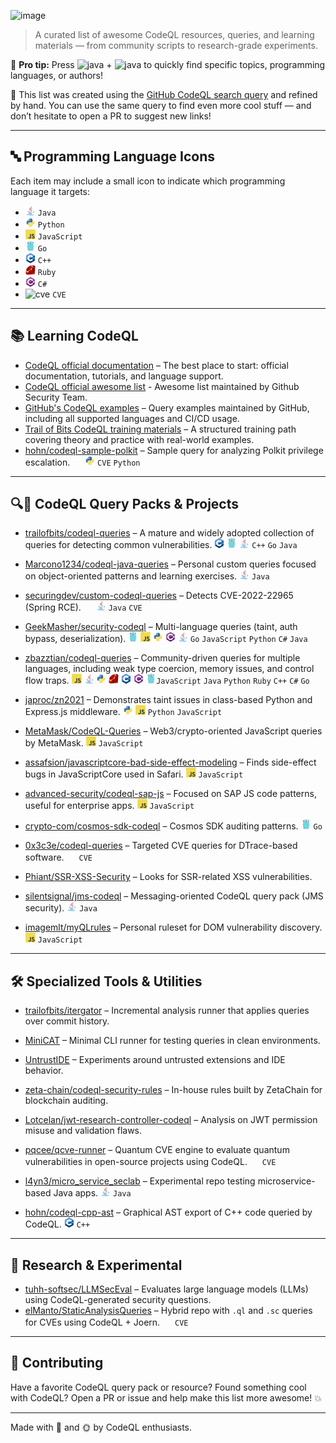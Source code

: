 
![image](https://github.com/user-attachments/assets/50cb48ed-2e79-4306-9829-0aa4bcedea9e)


> A curated list of awesome CodeQL resources, queries, and learning materials — from community scripts to research-grade experiments.

📌 **Pro tip:** Press <img src="https://raw.githubusercontent.com/q2apro/keyboard-keys-speedflips/refs/heads/master/single-keys-blank/svg/ctrl.svg" alt="java" height="24" /> + <img src="https://raw.githubusercontent.com/q2apro/keyboard-keys-speedflips/refs/heads/master/single-keys-blank/svg/f.svg" alt="java" height="24" /> to quickly find specific topics, programming languages, or authors!

🔎 This list was created using the [GitHub CodeQL search query](https://github.com/search?q=language%3ACodeQL+&type=repositories) and refined by hand. You can use the same query to find even more cool stuff — and don’t hesitate to open a PR to suggest new links!

---

## 🔤 Programming Language Icons

Each item may include a small icon to indicate which programming language it targets:

* <img src="https://raw.githubusercontent.com/devicons/devicon/master/icons/java/java-original.svg" alt="java" width="16" height="16" /> `Java`
* <img src="https://raw.githubusercontent.com/devicons/devicon/master/icons/python/python-original.svg" alt="python" width="16" height="16" /> `Python`
* <img src="https://raw.githubusercontent.com/devicons/devicon/master/icons/javascript/javascript-original.svg" alt="javascript" width="16" height="16" /> `JavaScript`
* <img src="https://raw.githubusercontent.com/devicons/devicon/master/icons/go/go-original.svg" alt="go" width="16" height="16" /> `Go`
* <img src="https://raw.githubusercontent.com/devicons/devicon/master/icons/cplusplus/cplusplus-original.svg" alt="cpp" width="16" height="16" /> `C++`
* <img src="https://raw.githubusercontent.com/devicons/devicon/master/icons/ruby/ruby-original.svg" alt="ruby" width="16" height="16" /> `Ruby`
* <img src="https://raw.githubusercontent.com/devicons/devicon/refs/heads/master/icons/csharp/csharp-original.svg" alt="csharp" width="16" height="16" /> `C#`
* <img src="https://upload.wikimedia.org/wikipedia/commons/a/a7/Common_Vulnerabilities_and_Exposures_logo.svg" alt="cve" width="16" height="16" /> `CVE`

---

## 📚 Learning CodeQL

* [CodeQL official documentation](https://codeql.github.com/docs/) – The best place to start: official documentation, tutorials, and language support.
* [CodeQL official awesome list](https://github.com/advanced-security/awesome-codeql) - Awesome list maintained by Github Security Team.
* [GitHub's CodeQL examples](https://github.com/github/codeql) – Query examples maintained by GitHub, including all supported languages and CI/CD usage.
* [Trail of Bits CodeQL training materials](https://github.com/trailofbits/codeql-training) – A structured training path covering theory and practice with real-world examples.
* [hohn/codeql-sample-polkit](https://github.com/hohn/codeql-sample-polkit) – Sample query for analyzing Polkit privilege escalation. <img src="https://upload.wikimedia.org/wikipedia/commons/a/a7/Common_Vulnerabilities_and_Exposures_logo.svg" width="16" height="16" /> <img src="https://raw.githubusercontent.com/devicons/devicon/master/icons/python/python-original.svg" alt="python" width="16" height="16" /> `CVE` `Python`

---

## 🔍🧬 CodeQL Query Packs & Projects

* [trailofbits/codeql-queries](https://github.com/trailofbits/codeql-queries) – A mature and widely adopted collection of queries for detecting common vulnerabilities. <img src="https://raw.githubusercontent.com/devicons/devicon/master/icons/cplusplus/cplusplus-original.svg" width="16" height="16" /> <img src="https://raw.githubusercontent.com/devicons/devicon/master/icons/go/go-original.svg" width="16" height="16" /> <img src="https://raw.githubusercontent.com/devicons/devicon/master/icons/java/java-original.svg" width="16" height="16" /> `C++` `Go` `Java`

* [Marcono1234/codeql-java-queries](https://github.com/Marcono1234/codeql-java-queries) – Personal custom queries focused on object-oriented patterns and learning exercises. <img src="https://raw.githubusercontent.com/devicons/devicon/master/icons/java/java-original.svg" width="16" height="16" /> `Java`

* [securingdev/custom-codeql-queries](https://github.com/securingdev/custom-codeql-queries/blob/main/CVE-2022-22965/spring-rce.ql) – Detects CVE-2022-22965 (Spring RCE). <img src="https://upload.wikimedia.org/wikipedia/commons/a/a7/Common_Vulnerabilities_and_Exposures_logo.svg" width="16" height="16" /> <img src="https://raw.githubusercontent.com/devicons/devicon/master/icons/java/java-original.svg" width="16" height="16" /> `Java` `CVE`

* [GeekMasher/security-codeql](https://github.com/GeekMasher/security-codeql) – Multi-language queries (taint, auth bypass, deserialization). <img src="https://raw.githubusercontent.com/devicons/devicon/master/icons/go/go-original.svg" width="16" height="16" /> <img src="https://raw.githubusercontent.com/devicons/devicon/master/icons/javascript/javascript-original.svg" width="16" height="16" /> <img src="https://raw.githubusercontent.com/devicons/devicon/master/icons/python/python-original.svg" width="16" height="16" /> <img src="https://raw.githubusercontent.com/devicons/devicon/master/icons/csharp/csharp-original.svg" width="16" height="16" /> <img src="https://raw.githubusercontent.com/devicons/devicon/master/icons/java/java-original.svg" width="16" height="16" /> `Go` `JavaScript` `Python` `C#` `Java`

* [zbazztian/codeql-queries](https://github.com/zbazztian/codeql-queries) – Community-driven queries for multiple languages, including weak type coercion, memory issues, and control flow traps. <img src="https://raw.githubusercontent.com/devicons/devicon/master/icons/javascript/javascript-original.svg" width="16" height="16" /> <img src="https://raw.githubusercontent.com/devicons/devicon/master/icons/java/java-original.svg" width="16" height="16" /> <img src="https://raw.githubusercontent.com/devicons/devicon/master/icons/python/python-original.svg" width="16" height="16" /> <img src="https://raw.githubusercontent.com/devicons/devicon/master/icons/ruby/ruby-original.svg" alt="ruby" width="16" height="16" /> <img src="https://raw.githubusercontent.com/devicons/devicon/master/icons/cplusplus/cplusplus-original.svg" alt="cpp" width="16" height="16" /> <img src="https://raw.githubusercontent.com/devicons/devicon/refs/heads/master/icons/csharp/csharp-original.svg" alt="csharp" width="16" height="16" /> <img src="https://raw.githubusercontent.com/devicons/devicon/master/icons/go/go-original.svg" width="16" height="16" />`JavaScript` `Java` `Python` `Ruby` `C++` `C#` `Go`

* [japroc/zn2021](https://github.com/japroc/zn2021) – Demonstrates taint issues in class-based Python and Express.js middleware. <img src="https://raw.githubusercontent.com/devicons/devicon/master/icons/python/python-original.svg" width="16" height="16" /> <img src="https://raw.githubusercontent.com/devicons/devicon/master/icons/javascript/javascript-original.svg" width="16" height="16" /> `Python` `JavaScript`

* [MetaMask/CodeQL-Queries](https://github.com/MetaMask/CodeQL-Queries) – Web3/crypto-oriented JavaScript queries by MetaMask. <img src="https://raw.githubusercontent.com/devicons/devicon/master/icons/javascript/javascript-original.svg" width="16" height="16" /> `JavaScript`

* [assafsion/javascriptcore-bad-side-effect-modeling](https://github.com/assafsion/javascriptcore-bad-side-effect-modeling) – Finds side-effect bugs in JavaScriptCore used in Safari. <img src="https://raw.githubusercontent.com/devicons/devicon/master/icons/javascript/javascript-original.svg" width="16" height="16" /> `JavaScript`

* [advanced-security/codeql-sap-js](https://github.com/advanced-security/codeql-sap-js) – Focused on SAP JS code patterns, useful for enterprise apps. <img src="https://raw.githubusercontent.com/devicons/devicon/master/icons/javascript/javascript-original.svg" width="16" height="16" /> `JavaScript`

* [crypto-com/cosmos-sdk-codeql](https://github.com/crypto-com/cosmos-sdk-codeql) – Cosmos SDK auditing patterns. <img src="https://raw.githubusercontent.com/devicons/devicon/master/icons/go/go-original.svg" width="16" height="16" /> `Go`

* [0x3c3e/codeql-queries](https://github.com/0x3c3e/codeql-queries) – Targeted CVE queries for DTrace-based software. <img src="https://upload.wikimedia.org/wikipedia/commons/a/a7/Common_Vulnerabilities_and_Exposures_logo.svg" width="16" height="16" /> `CVE`

* [Phiant/SSR-XSS-Security](https://github.com/Phiant/SSR-XSS-Security) – Looks for SSR-related XSS vulnerabilities.

* [silentsignal/jms-codeql](https://github.com/silentsignal/jms-codeql) – Messaging-oriented CodeQL query pack (JMS security). <img src="https://raw.githubusercontent.com/devicons/devicon/master/icons/java/java-original.svg" alt="java" width="16" height="16" /> `Java`

* [imagemlt/myQLrules](https://github.com/imagemlt/myQLrules) – Personal ruleset for DOM vulnerability discovery. <img src="https://raw.githubusercontent.com/devicons/devicon/master/icons/javascript/javascript-original.svg" width="16" height="16" /> `JavaScript`

---

## 🛠 Specialized Tools & Utilities

* [trailofbits/itergator](https://github.com/trailofbits/itergator) – Incremental analysis runner that applies queries over commit history.

* [MiniCAT](https://github.com/kee1ongz/MiniCAT) – Minimal CLI runner for testing queries in clean environments.

* [UntrustIDE](https://github.com/s3c2/UntrustIDE) – Experiments around untrusted extensions and IDE behavior.

* [zeta-chain/codeql-security-rules](https://github.com/zeta-chain/codeql-security-rules) – In-house rules built by ZetaChain for blockchain auditing.

* [Lotcelan/jwt-research-controller-codeql](https://github.com/Lotcelan/jwt-research-controller-codeql) – Analysis on JWT permission misuse and validation flaws.

* [pqcee/qcve-runner](https://github.com/pqcee/qcve-runner) – Quantum CVE engine to evaluate quantum vulnerabilities in open-source projects using CodeQL. <img src="https://upload.wikimedia.org/wikipedia/commons/a/a7/Common_Vulnerabilities_and_Exposures_logo.svg" width="16" height="16" /> `CVE`

* [l4yn3/micro\_service\_seclab](https://github.com/l4yn3/micro_service_seclab/) – Experimental repo testing microservice-based Java apps. <img src="https://raw.githubusercontent.com/devicons/devicon/master/icons/java/java-original.svg" alt="java" width="16" height="16" /> `Java`

* [hohn/codeql-cpp-ast](https://github.com/hohn/codeql-cpp-ast) – Graphical AST export of C++ code queried by CodeQL. <img src="https://raw.githubusercontent.com/devicons/devicon/master/icons/cplusplus/cplusplus-original.svg" width="16" height="16" /> `C++`

---

## 🧪 Research & Experimental

* [tuhh-softsec/LLMSecEval](https://github.com/tuhh-softsec/LLMSecEval) – Evaluates large language models (LLMs) using CodeQL-generated security questions.
* [elManto/StaticAnalysisQueries](https://github.com/elManto/StaticAnalysisQueries) – Hybrid repo with `.ql` and `.sc` queries for CVEs using CodeQL + Joern. <img src="https://upload.wikimedia.org/wikipedia/commons/a/a7/Common_Vulnerabilities_and_Exposures_logo.svg" width="16" height="16" /> `CVE`

---

## 🙌 Contributing

Have a favorite CodeQL query pack or resource? Found something cool with CodeQL? Open a PR or issue and help make this list more awesome! 💥

---

Made with 💙 and 🌞 by CodeQL enthusiasts.
